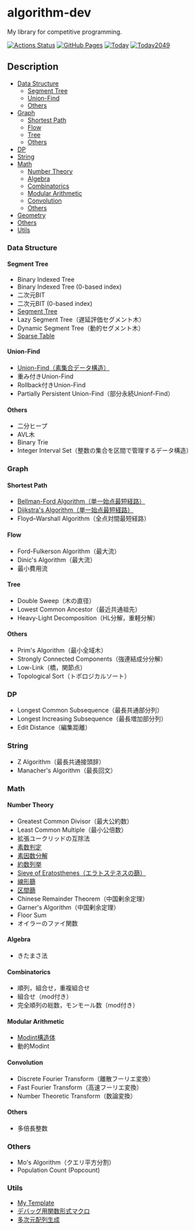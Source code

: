 # algorithm-dev
My library for competitive programming.

[![Actions Status](https://github.com/today2098/algorithm/workflows/verify/badge.svg)](https://github.com/today2098/algorithm-dev/actions)
[![GitHub Pages](https://img.shields.io/static/v1?label=GitHub+Pages&message=+&color=brightgreen&logo=github)](https://today2098.github.io/algorithm-dev/)
[![Today](https://img.shields.io/endpoint?url=https%3A%2F%2Fatcoder-badges.now.sh%2Fapi%2Fatcoder%2Fjson%2FToday)](https://atcoder.jp/users/Today)
[![Today2049](https://img.shields.io/endpoint?url=https%3A%2F%2Fatcoder-badges.now.sh%2Fapi%2Fcodeforces%2Fjson%2FToday2049)](https://codeforces.com/profile/Today2049)


## Description

- [Data Structure](#DataStructure)
    - [Segment Tree](#SegmentTree)
    - [Union-Find](#UnionFind)
    - [Others](#DataStructureOthers)
- [Graph](#Graph)
    - [Shortest Path](#ShortestPath)
    - [Flow](#Flow)
    - [Tree](#Tree)
    - [Others](#GraphOthers)
- [DP](#DP)
- [String](#String)
- [Math](#Math)
    - [Number Theory](#NumberTheory)
    - [Algebra](#Algebra)
    - [Combinatorics](#Combinatorics)
    - [Modular Arithmetic](#ModularArithmetic)
    - [Convolution](#Convolution)
    - [Others](#MathOthers)
- [Geometry](#Geometry)
- [Others](#Others)
- [Utils](#Utils)


<a id="DataStructure"></a>
### Data Structure

<a id="SegmentTree"></a>
#### Segment Tree

- Binary Indexed Tree
- Binary Indexed Tree (0-based index)
- 二次元BIT
- 二次元BIT (0-based index)
- [Segment Tree](https://today2098.github.io/algorithm-dev/lib/DataStructure/SegmentTree/segment_tree.hpp)
- Lazy Segment Tree（遅延評価セグメント木）
- Dynamic Segment Tree（動的セグメント木）
- [Sparse Table](https://today2098.github.io/algorithm-dev/lib/DataStructure/SegmentTree/sparse_table.hpp)


<a id="UnionFind"></a>
#### Union-Find

- [Union-Find（素集合データ構造）](https://today2098.github.io/algorithm-dev/lib/DataStructure/UnionFind/union_find.hpp)
- 重み付きUnion-Find
- Rollback付きUnion-Find
- Partially Persistent Union-Find（部分永続Unionf-Find）


<a id="DataStructureOthers"></a>
#### Others

- 二分ヒープ
- AVL木
- Binary Trie
- Integer Interval Set（整数の集合を区間で管理するデータ構造）


<a id="Graph"></a>
### Graph

<a id="ShortestPath"></a>
#### Shortest Path

- [Bellman-Ford Algorithm（単一始点最短経路）](https://today2098.github.io/algorithm-dev/lib/Graph/ShortestPath/bellman_ford.hpp)
- [Dijkstra's Algorithm（単一始点最短経路）](https://today2098.github.io/algorithm-dev/lib/Graph/ShortestPath/dijkstra.hpp)
- Floyd–Warshall Algorithm（全点対間最短経路）


<a id="Flow"></a>
#### Flow

- Ford-Fulkerson Algorithm（最大流）
- Dinic's Algorithm（最大流）
- 最小費用流


<a id="Tree"></a>
#### Tree

- Double Sweep（木の直径）
- Lowest Common Ancestor（最近共通祖先）
- Heavy-Light Decomposition（HL分解，重軽分解）


<a id="GraphOthers"></a>
#### Others

- Prim's Algorithm（最小全域木）
- Strongly Connected Components（強連結成分分解）
- Low-Link（橋，関節点）
- Topological Sort（トポロジカルソート）


<a id="DP"></a>
### DP

- Longest Common Subsequence（最長共通部分列）
- Longest Increasing Subsequence（最長増加部分列）
- Edit Distance（編集距離）


<a id="String"></a>
### String

- Z Algorithm（最長共通接頭辞）
- Manacher's Algorithm（最長回文）


<a id="Math"></a>
### Math

<a id="NumberTheory"></a>
#### Number Theory

- Greatest Common Divisor（最大公約数）
- Least Common Multiple（最小公倍数）
- 拡張ユークリッドの互除法
- [素数判定](https://today2098.github.io/algorithm-dev/src/Math/NumberTheory/is_prime.hpp)
- [素因数分解](https://today2098.github.io/algorithm-dev/src/Math/NumberTheory/prime_factorize.hpp)
- [約数列挙](https://today2098.github.io/algorithm-dev/src/Math/NumberTheory/divisors.hpp)
- [Sieve of Eratosthenes（エラトステネスの篩）](https://today2098.github.io/algorithm-dev/lib/Math/NumberTheory/sieve.hpp)
- [線形篩](https://today2098.github.io/algorithm-dev/lib/Math/NumberTheory/liner_sieve.hpp)
- [区間篩](https://today2098.github.io/algorithm-dev/lib/Math/NumberTheory/segment_sieve.hpp)
- Chinese Remainder Theorem（中国剰余定理）
- Garner's Algorithm（中国剰余定理）
- Floor Sum
- オイラーのファイ関数


<a id="Algebra"></a>
#### Algebra

- きたまさ法


<a id="Combinatorics"></a>
#### Combinatorics

- 順列，組合せ，重複組合せ
- 組合せ（mod付き）
- 完全順列の総数，モンモール数（mod付き）


<a id="ModularArithmetic"></a>
#### Modular Arithmetic

- [Modint構造体](https://today2098.github.io/algorithm-dev/lib/Math/ModularArithmetic/modint.hpp)
- 動的Modint


<a id="Convolution"></a>
#### Convolution

- Discrete Fourier Transform（離散フーリエ変換）
- Fast Fourier Transform（高速フーリエ変換）
- Number Theoretic Transform（数論変換）


<a id="MathOthers"></a>
#### Others

- 多倍長整数


<a id="Others"></a>
### Others

- Mo's Algorithm（クエリ平方分割）
- Population Count (Popcount)


<a id="Utils"></a>
### Utils

- [My Template](https://today2098.github.io/algorithm-dev/lib/Utils/template.hpp)
- [デバッグ用関数形式マクロ](https://today2098.github.io/algorithm-dev/lib/Utils/debug.hpp)
- [多次元配列生成](https://today2098.github.io/algorithm-dev/lib/Utils/table.hpp)
